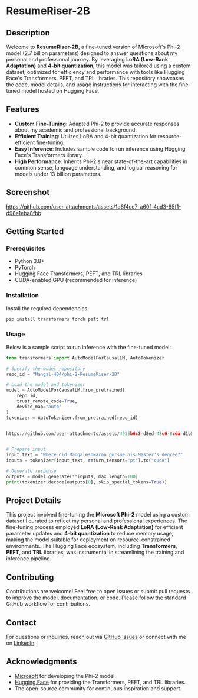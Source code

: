 # ResumeRiser-2B

## Description
Welcome to **ResumeRiser-2B**, a fine-tuned version of Microsoft's Phi-2 model (2.7 billion parameters) designed to answer questions about my personal and professional journey. By leveraging **LoRA (Low-Rank Adaptation)** and **4-bit quantization**, this model was tailored using a custom dataset, optimized for efficiency and performance with tools like Hugging Face's Transformers, PEFT, and TRL libraries. This repository showcases the code, model details, and usage instructions for interacting with the fine-tuned model hosted on Hugging Face.

## Features
- **Custom Fine-Tuning**: Adapted Phi-2 to provide accurate responses about my academic and professional background.
- **Efficient Training**: Utilizes LoRA and 4-bit quantization for resource-efficient fine-tuning.
- **Easy Inference**: Includes sample code to run inference using Hugging Face's Transformers library.
- **High Performance**: Inherits Phi-2's near state-of-the-art capabilities in common sense, language understanding, and logical reasoning for models under 13 billion parameters.


## Screenshot
https://github.com/user-attachments/assets/1d8f4ec7-a60f-4cd3-85f1-d98e1eba8fbb

## Getting Started

### Prerequisites
- Python 3.8+
- PyTorch
- Hugging Face Transformers, PEFT, and TRL libraries
- CUDA-enabled GPU (recommended for inference)

### Installation
Install the required dependencies:
```bash
pip install transformers torch peft trl
```

### Usage
Below is a sample script to run inference with the fine-tuned model:

```python
from transformers import AutoModelForCausalLM, AutoTokenizer

# Specify the model repository
repo_id = "Mangal-404/phi-2-ResumeRiser-2B"

# Load the model and tokenizer
model = AutoModelForCausalLM.from_pretrained(
    repo_id,
    trust_remote_code=True,
    device_map="auto"
)
tokenizer = AutoTokenizer.from_pretrained(repo_id)


https://github.com/user-attachments/assets/4935b6c3-d8ed-48c6-8cda-d1b5c470e998


# Prepare input
input_text = "Where did Mangaleshwaran pursue his Master's degree?"
inputs = tokenizer(input_text, return_tensors="pt").to("cuda")

# Generate response
outputs = model.generate(**inputs, max_length=100)
print(tokenizer.decode(outputs[0], skip_special_tokens=True))
```

## Project Details
This project involved fine-tuning the **Microsoft Phi-2** model using a custom dataset I curated to reflect my personal and professional experiences. The fine-tuning process employed **LoRA (Low-Rank Adaptation)** for efficient parameter updates and **4-bit quantization** to reduce memory usage, making the model suitable for deployment on resource-constrained environments. The Hugging Face ecosystem, including **Transformers**, **PEFT**, and **TRL** libraries, was instrumental in streamlining the training and inference pipeline.

## Contributing
Contributions are welcome! Feel free to open issues or submit pull requests to improve the model, documentation, or code. Please follow the standard GitHub workflow for contributions.

## Contact
For questions or inquiries, reach out via [GitHub Issues](https://github.com/Mangaleshwaran2002/ResumeRiser-7B/issues) or connect with me on [LinkedIn](https://www.linkedin.com/in/mangaleshwaran-k/).

## Acknowledgments
- [Microsoft](https://www.microsoft.com) for developing the Phi-2 model.
- [Hugging Face](https://huggingface.co) for providing the Transformers, PEFT, and TRL libraries.
- The open-source community for continuous inspiration and support.
